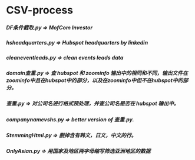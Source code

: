 # CSV-process

##### DF条件截取.py => MofCom Investor
##### hsheadquarters.py => Hubspot headquarters by linkedin
##### cleaneventleads.py => clean events leads data
##### domain查重.py => 查 hubspot 和 zoominfo 输出中的相同和不同，输出文件在zoominfo中且在hubspot中的部分，以及在zoominfo中但不在hubspot中的部分。
##### 查重.py => 对公司名进行格式预处理，并查公司名是否在 hubspot 输出中。
##### companynamevshs.py => better version of 查重.py.
##### StemmingHtml.py => 删掉含有韩文，日文，中文的行。
##### OnlyAsian.py => 用国家及地区两字母缩写筛选亚洲地区的数据
